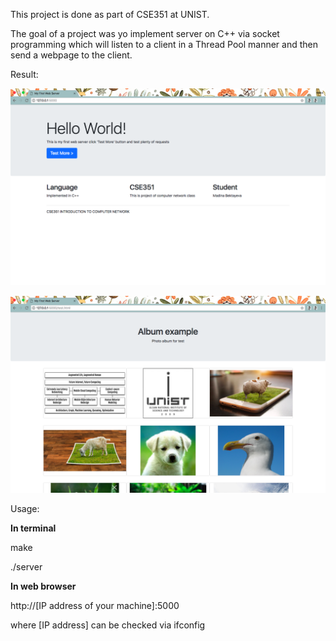 This project is done as part of CSE351 at UNIST. 

The goal of a project was yo implement server on C++ via socket programming which will listen to a client in a Thread Pool manner and then send a webpage to the client.

<h>Result:</h>

![ ](demo/demo1.png)



![ ](demo/demo2.png)



<h>Usage:</h>

<b>In terminal</b>

make

./server


<b>In web browser</b>


http://[IP address of your machine]:5000

where [IP address] can be checked via ifconfig
